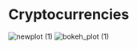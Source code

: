 # Cryptocurrencies

![newplot (1)](https://user-images.githubusercontent.com/100876517/182057483-3f0a010a-0203-4f80-8378-32dc15bd8b99.png)
![bokeh_plot (1)](https://user-images.githubusercontent.com/100876517/182057487-1d133a4c-ee3a-4f0d-9041-91ef7d60dfed.png)
